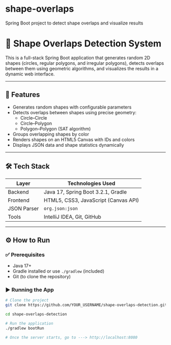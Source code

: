 # shape-overlaps
Spring Boot project to detect shape overlaps and visualize results

# 🔵 Shape Overlaps Detection System

This is a full-stack Spring Boot application that generates random 2D shapes (circles, regular polygons, and irregular polygons), detects overlaps between them using geometric algorithms, and visualizes the results in a dynamic web interface.

---

## 📌 Features

- Generates random shapes with configurable parameters
- Detects overlaps between shapes using precise geometry:
  - Circle–Circle
  - Circle–Polygon
  - Polygon–Polygon (SAT algorithm)
- Groups overlapping shapes by color
- Renders shapes on an HTML5 Canvas with IDs and colors
- Displays JSON data and shape statistics dynamically

---

## 🛠️ Tech Stack

| Layer       | Technologies Used                    |
|-------------|--------------------------------------|
| Backend     | Java 17, Spring Boot 3.2.1, Gradle   |
| Frontend    | HTML5, CSS3, JavaScript (Canvas API) |
| JSON Parser | `org.json:json`                      |
| Tools       | IntelliJ IDEA, Git, GitHub           |

---

## ⚙️ How to Run

### ✅ Prerequisites

- Java 17+
- Gradle installed or use `./gradlew` (included)
- Git (to clone the repository)

### ▶️ Running the App

```bash
# Clone the project
git clone https://github.com/YOUR_USERNAME/shape-overlaps-detection.git

cd shape-overlaps-detection

# Run the application
./gradlew bootRun

# Once the server starts, go to ---> http://localhost:8080
